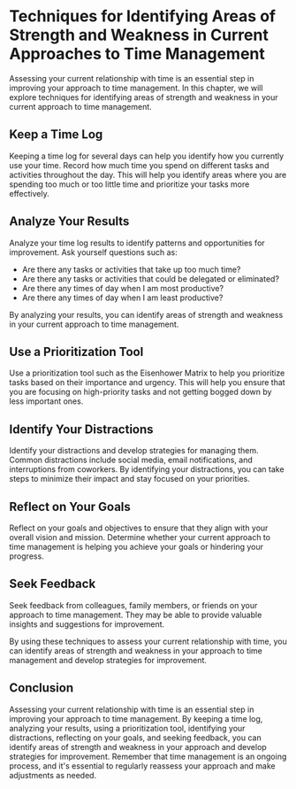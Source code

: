 # Techniques for Identifying Areas of Strength and Weakness in Current Approaches to Time Management

Assessing your current relationship with time is an essential step in improving your approach to time management. In this chapter, we will explore techniques for identifying areas of strength and weakness in your current approach to time management.

Keep a Time Log
---------------

Keeping a time log for several days can help you identify how you currently use your time. Record how much time you spend on different tasks and activities throughout the day. This will help you identify areas where you are spending too much or too little time and prioritize your tasks more effectively.

Analyze Your Results
--------------------

Analyze your time log results to identify patterns and opportunities for improvement. Ask yourself questions such as:

* Are there any tasks or activities that take up too much time?
* Are there any tasks or activities that could be delegated or eliminated?
* Are there any times of day when I am most productive?
* Are there any times of day when I am least productive?

By analyzing your results, you can identify areas of strength and weakness in your current approach to time management.

Use a Prioritization Tool
-------------------------

Use a prioritization tool such as the Eisenhower Matrix to help you prioritize tasks based on their importance and urgency. This will help you ensure that you are focusing on high-priority tasks and not getting bogged down by less important ones.

Identify Your Distractions
--------------------------

Identify your distractions and develop strategies for managing them. Common distractions include social media, email notifications, and interruptions from coworkers. By identifying your distractions, you can take steps to minimize their impact and stay focused on your priorities.

Reflect on Your Goals
---------------------

Reflect on your goals and objectives to ensure that they align with your overall vision and mission. Determine whether your current approach to time management is helping you achieve your goals or hindering your progress.

Seek Feedback
-------------

Seek feedback from colleagues, family members, or friends on your approach to time management. They may be able to provide valuable insights and suggestions for improvement.

By using these techniques to assess your current relationship with time, you can identify areas of strength and weakness in your approach to time management and develop strategies for improvement.

Conclusion
----------

Assessing your current relationship with time is an essential step in improving your approach to time management. By keeping a time log, analyzing your results, using a prioritization tool, identifying your distractions, reflecting on your goals, and seeking feedback, you can identify areas of strength and weakness in your approach and develop strategies for improvement. Remember that time management is an ongoing process, and it's essential to regularly reassess your approach and make adjustments as needed.
